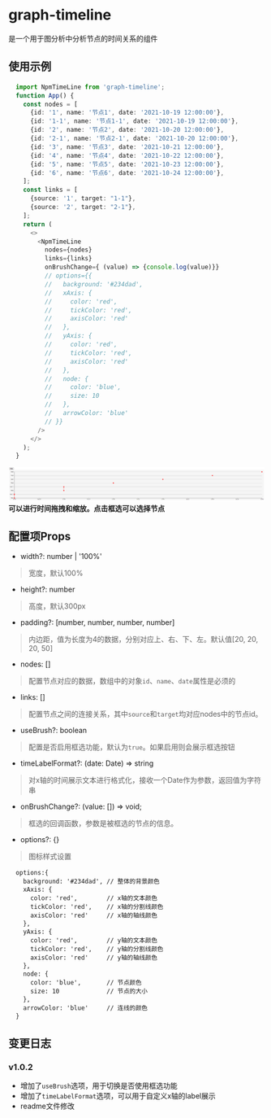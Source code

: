 # graph-timeline
是一个用于图分析中分析节点的时间关系的组件

## 使用示例
```typescript
  import NpmTimeLine from 'graph-timeline';
  function App() {
    const nodes = [
      {id: '1', name: '节点1', date: '2021-10-19 12:00:00'},
      {id: '1-1', name: '节点1-1', date: '2021-10-19 12:00:00'},
      {id: '2', name: '节点2', date: '2021-10-20 12:00:00'},
      {id: '2-1', name: '节点2-1', date: '2021-10-20 12:00:00'},
      {id: '3', name: '节点3', date: '2021-10-21 12:00:00'},
      {id: '4', name: '节点4', date: '2021-10-22 12:00:00'},
      {id: '5', name: '节点5', date: '2021-10-23 12:00:00'},
      {id: '6', name: '节点6', date: '2021-10-24 12:00:00'},
    ];
    const links = [
      {source: '1', target: "1-1"},
      {source: '2', target: "2-1"},
    ];
    return (
      <>
        <NpmTimeLine
          nodes={nodes}
          links={links}
          onBrushChange={ (value) => {console.log(value)}}
          // options={{
          //   background: '#234dad',
          //   xAxis: {
          //     color: 'red',
          //     tickColor: 'red',
          //     axisColor: 'red'
          //   },
          //   yAxis: {
          //     color: 'red',
          //     tickColor: 'red',
          //     axisColor: 'red'
          //   },
          //   node: {
          //     color: 'blue',
          //     size: 10
          //   },
          //   arrowColor: 'blue'
          // }}
        />
      </>
    );
  }
```
![alt 运行效果](./src/assets/example.png)
**可以进行时间拖拽和缩放。点击框选可以选择节点**

## 配置项Props
* width?: number | '100%'
> 宽度，默认100%
* height?: number
> 高度，默认300px
* padding?: [number, number, number, number]
> 内边距，值为长度为4的数据，分别对应上、右、下、左。默认值[20, 20, 20, 50]
* nodes: []
> 配置节点对应的数据，数组中的对象`id`、`name`、`date`属性是必须的
* links: []
> 配置节点之间的连接关系，其中`source`和`target`均对应nodes中的节点id。
* useBrush?: boolean
> 配置是否启用框选功能，默认为`true`。如果启用则会展示框选按钮
* timeLabelFormat?: (date: Date) => string
> 对x轴的时间展示文本进行格式化，接收一个Date作为参数，返回值为字符串
* onBrushChange?: (value: []) => void;
> 框选的回调函数，参数是被框选的节点的信息。
* options?: {}
> 图标样式设置
```
  options:{
    background: '#234dad', // 整体的背景颜色
    xAxis: {
      color: 'red',        // x轴的文本颜色
      tickColor: 'red',    // x轴的分割线颜色
      axisColor: 'red'     // x轴的轴线颜色
    },
    yAxis: {
      color: 'red',        // y轴的文本颜色
      tickColor: 'red',    // y轴的分割线颜色
      axisColor: 'red'     // y轴的轴线颜色
    },
    node: {                
      color: 'blue',       // 节点颜色
      size: 10             // 节点的大小
    },
    arrowColor: 'blue'     // 连线的颜色
  }
```
## 变更日志
### v1.0.2
* 增加了`useBrush`选项，用于切换是否使用框选功能
* 增加了`timeLabelFormat`选项，可以用于自定义x轴的label展示
* readme文件修改